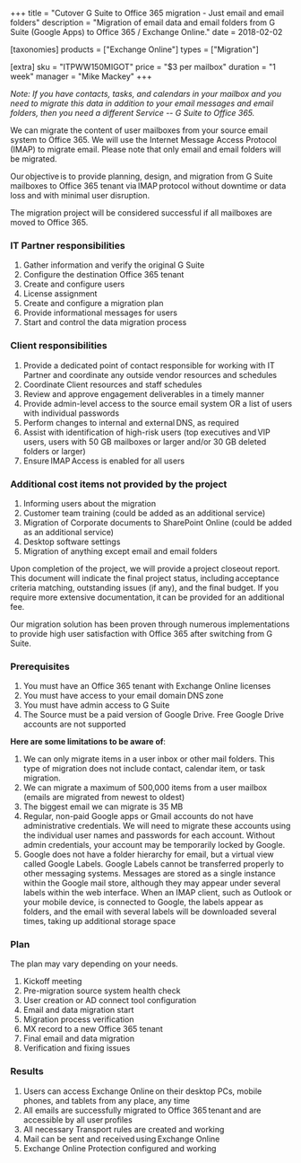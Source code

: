 +++
title = "Cutover G Suite to Office 365 migration - Just email and email folders"
description = "Migration of email data and email folders from G Suite (Google Apps) to Office 365 / Exchange Online."
date = 2018-02-02

[taxonomies]
products = ["Exchange Online"]
types = ["Migration"]

[extra]
sku = "ITPWW150MIGOT"
price = "$3 per mailbox"
duration = "1 week"
manager = "Mike Mackey"
+++

*Note: If you have contacts, tasks, and calendars in your mailbox and you
need to migrate this data in addition to your email messages and email
folders, then you need a different Service -- G Suite to Office 365.*

We can migrate the content of user mailboxes from your source email
system to Office 365. We will use the Internet Message Access Protocol
(IMAP) to migrate email. Please note that only email and email
folders will be migrated.

Our objective is to provide planning, design, and migration from G Suite
mailboxes to Office 365 tenant via IMAP protocol without
downtime or data loss and with minimal user disruption.

The migration project will be considered successful if all mailboxes are
moved to Office 365.

### IT Partner responsibilities

1.  Gather information and verify the original G Suite
2.  Configure the destination Office 365 tenant
3.  Create and configure users
4.  License assignment
5.  Create and configure a migration plan
6.  Provide informational messages for users
7.  Start and control the data migration process

### Client responsibilities

1.  Provide a dedicated point of contact responsible for working with IT
    Partner and coordinate any outside vendor resources and schedules
2.  Coordinate Client resources and staff schedules
3.  Review and approve engagement deliverables in a timely manner
4.  Provide admin-level access to the source email system OR a list of
    users with individual passwords
5.  Perform changes to internal and external DNS, as required
6.  Assist with identification of high-risk users (top executives
    and VIP users, users with 50 GB mailboxes or larger and/or
    30 GB deleted folders or larger)
7.  Ensure IMAP Access is enabled for all users

### Additional cost items not provided by the project

1.  Informing users about the migration
2.  Customer team training (could be added as an additional service)
3.  Migration of Corporate documents to SharePoint Online (could be
    added as an additional service)
4.  Desktop software settings
5.  Migration of anything except email and email folders

Upon completion of the project, we will provide a project closeout
report. This document will indicate the final project status,
including acceptance criteria matching, outstanding issues (if any), and the
final budget. If you require more extensive documentation, it can be
provided for an additional fee.  

Our migration solution has been proven through numerous implementations
to provide high user satisfaction with Office 365 after switching from G
Suite.

### Prerequisites

1.  You must have an Office 365 tenant with Exchange Online licenses
2.  You must have access to your email domain DNS zone
3.  You must have admin access to G Suite
4.  The Source must be a paid version of Google Drive. Free Google Drive
    accounts are not supported

**Here are some limitations to be aware of**:

1.  We can only migrate items in a user inbox or other mail folders.
    This type of migration does not include contact, calendar item, or
    task migration.
2.  We can migrate a maximum of 500,000 items from a user mailbox
    (emails are migrated from newest to oldest)
3.  The biggest email we can migrate is 35 MB
4.  Regular, non-paid Google apps or Gmail accounts do not have
    administrative credentials. We will need to migrate these accounts
    using the individual user names and passwords for each account.
    Without admin credentials, your account may be temporarily locked by
    Google.
5.  Google does not have a folder hierarchy for email, but a virtual
    view called Google Labels. Google Labels cannot be transferred
    properly to other messaging systems. Messages are stored as a single
    instance within the Google mail store, although they may appear
    under several labels within the web interface. When an IMAP
    client, such as Outlook or your mobile device, is connected to
    Google, the labels appear as folders, and the email with several
    labels will be downloaded several times, taking up additional
    storage space

### Plan

The plan may vary depending on your needs.

1.  Kickoff meeting
2.  Pre-migration source system health check
3.  User creation or AD connect tool configuration
4.  Email and data migration start
5.  Migration process verification
6.  MX record to a new Office 365 tenant 
7.  Final email and data migration
8.  Verification and fixing issues

### Results

1.  Users can access Exchange Online on their desktop PCs, mobile phones,
    and tablets from any place, any time 
2.  All emails are successfully migrated to Office 365 tenant and are accessible
    by all user profiles
3.  All necessary Transport rules are created and working 
4.  Mail can be sent and received using Exchange Online 
5.  Exchange Online Protection configured and working 
